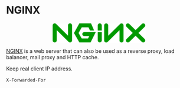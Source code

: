 # NGINX

<p align="center"><img align="center" width="50%" height="50%" src="assets/nginx.svg"></p>

[NGINX](https://www.nginx.com/) is a web server that can also be used as a reverse proxy, load balancer, mail proxy and HTTP cache.

Keep real client IP address.
```
X-Forwarded-For
```
